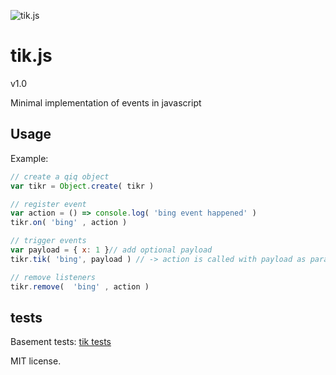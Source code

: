 ![tik.js](http://xzzulz.github.io/tik.js/img/tik2.svg)

# tik.js
v1.0

Minimal implementation of events in javascript

## Usage
Example:

```javascript
// create a qiq object
var tikr = Object.create( tikr )

// register event
var action = () => console.log( 'bing event happened' )
tikr.on( 'bing' , action )

// trigger events
var payload = { x: 1 }// add optional payload
tikr.tik( 'bing', payload ) // -> action is called with payload as parameter

// remove listeners
tikr.remove(  'bing' , action )
```
## tests
Basement tests: [tik tests](http://xzzulz.github.com/tik.js/)

MIT license.

